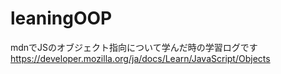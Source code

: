 # leaningOOP

mdnでJSのオブジェクト指向について学んだ時の学習ログです
https://developer.mozilla.org/ja/docs/Learn/JavaScript/Objects
